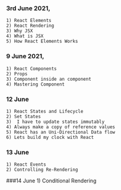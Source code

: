 ### 3rd June 2021,
	1) React Elements
	2) React Rendering
	3) Why JSX
	4) What is JSX
	5) How React Elements Works 

### 9 June 2021,
	1) React Components
	2) Props
	3) Component inside an component
	4) Mastering Component

### 12 June
	1) React States and Lifecycle
	2) Set States
	3)  I have to update states immutably
	4) Always make a copy of reference values
	5) React has an Uni-Directional Data flow 
	6) Lets build my clock with React

### 13 June
	1) React Events
	2) Controlling Re-Rendering
###14 June 
	1) Conditional Rendering
	
